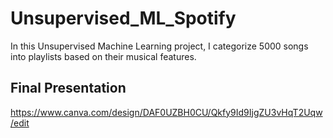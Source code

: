 # Unsupervised_ML_Spotify
 In this Unsupervised Machine Learning project, I categorize 5000 songs into playlists based on their musical features.


## Final Presentation 
https://www.canva.com/design/DAF0UZBH0CU/Qkfy9Id9IjgZU3vHqT2Uqw/edit
